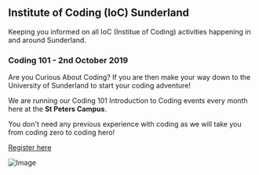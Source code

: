 ## Institute of Coding (IoC) Sunderland

Keeping you informed on all IoC (Institue of Coding) activities happening in and around Sunderland.

### Coding 101 - 2nd October 2019

Are you Curious About Coding? If you are then make your way down to the University of Sunderland to start your coding adventure!

We are running our Coding 101 Introduction to Coding events every month here
at the <strong>St Peters Campus</strong>.

You don't need any previous experience with coding as we will take you from coding zero to coding hero!


[Register here](https://www.eventbrite.co.uk/e/coding-101-curious-about-coding-tickets-71063539961)

![Image](https://img.evbuc.com/https%3A%2F%2Fcdn.evbuc.com%2Fimages%2F70486937%2F282900914618%2F1%2Foriginal.20190605-133142?w=1000&auto=compress&rect=21%2C0%2C2160%2C1080&s=4837df9f37b4fc4cbb59a4e8ae87135c)


